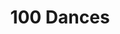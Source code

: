 ---
artist: 'Swing Ting'
title: '100 Dances'
apple_link: 'https://music.apple.com/us/album/100-dances/1498748029'
link: 'https://www.dropbox.com/s/5ra6ydeodixngqf/SwingTing.zip?dl=1'
content: ""
new_image: ../assets/FFWD/SwingTing.jpg
published_date: '2020-03-28T22:29:33.000Z'
---